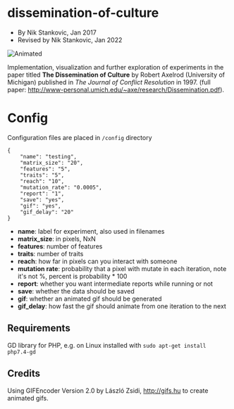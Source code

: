 # dissemination-of-culture

* By Nik Stankovic, Jan 2017
* Revised by Nik Stankovic, Jan 2022

![Animated](https://github.com/nikslab/dissemination-of-culture/blob/master/animated/15px_10Fx5T__1_9463.gif)

Implementation, visualization and further exploration of experiments in the paper titled **The Dissemination of Culture** by Robert Axelrod (University of Michigan) published in *The Journal of Conflict Resolution* in 1997. (full paper: http://www-personal.umich.edu/~axe/research/Dissemination.pdf).

# Config

Configuration files are placed in `/config` directory

```
{
    "name": "testing",
    "matrix_size": "20",
    "features": "5",
    "traits": "5",
    "reach": "10",
    "mutation_rate": "0.0005",
    "report": "1",
    "save": "yes",
    "gif": "yes",
    "gif_delay": "20"
}
```

* **name**: label for experiment, also used in filenames
* **matrix_size**: in pixels, NxN
* **features**: number of features
* **traits**: number of traits
* **reach**: how far in pixels can you interact with someone
* **mutation rate**: probability that a pixel with mutate in each iteration, note it's not %, percent is probability * 100
* **report**: whether you want intermediate reports while running or not
* **save**: whether the data should be saved
* **gif**: whether an animated gif should be generated
* **gif_delay**: how fast the gif should animate from one iteration to the next


## Requirements

GD library for PHP, e.g. on Linux installed with `sudo apt-get install php7.4-gd`

## Credits

Using GIFEncoder Version 2.0 by László Zsidi, http://gifs.hu to create animated gifs.
